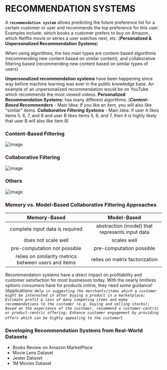 # RECOMMENDATION SYSTEMS

A **`recommendation system`** allows predicting the future preference list for a certain customer or user and recommends the top preference for this user. Examples include: which books a customer prefers to buy on Amazon, which Netflix movie or series a user watches next, etc. (**Personalized & Unpersonalized Recommendation Systems**)

When using algorithms, the two main types are content-based algorithms (recommending new content based on similar content), and collaborative filtering based (recommending new content based on similar types of users)

**Unpersonalized recommendation systems** have been happening since way before machine learning was ever in the public knowledge base. An example of an unpersonalized recommendation would be on YouTube which recommends the most viewed videos.
**Personalized Recommendation Systems:** has many different algorithms: (***Content-Based Recommenders*** - Main Idea: If you like an item, you will also like "similar" items. ***Collaborative Filtering Systems*** - Main Idea: If user A likes items 5, 6, 7, and 8 and user B likes items 5, 6, and 7, then it is highly likely that user B will also like item 8)

### Content-Based Filtering
![image](https://github.com/MarvinAgumba/RECOMMENDATION-SYSTEMS-WALKTHROUGH/assets/122484885/7ec2ab65-f562-4c27-9700-3844a45c754c)

### Collaborative Filtering
![image](https://github.com/MarvinAgumba/RECOMMENDATION-SYSTEMS-WALKTHROUGH/assets/122484885/3b77d2a8-01e1-4a82-8fe1-5bb254c720c6)

### Others
![image](https://github.com/MarvinAgumba/RECOMMENDATION-SYSTEMS-WALKTHROUGH/assets/122484885/ef7b4648-b5d8-417c-a7fa-c008af887274)

### Memory vs. Model-Based Collaborative Filtering Approaches
|                     Memory-Based                     |                   Model-Based                  |
|:----------------------------------------------------:|:----------------------------------------------:|
| complete input data is required                      | abstraction (model) that represents input data |
| does not scale well                                  | scales well                                    |
| pre-computation not possible                         | pre-computation possible                       |
| relies on similarity metrics between users and items | relies on matrix factorization                 |

Recommendation systems have a direct impact on profitability and customer satisfaction for most businesses today. With the nearly limitless options consumers have for products online, they need some guidance! (Applications: *`Help in suggesting the merchants/items which a customer might be interested in after buying a product in a marketplace; Estimate profit & loss of many competing items and make recommendations to the customer (e.g. buying and selling stocks); Based on the experience of the customer, recommend a customer-centric or product-centric offering; Enhance customer engagement by providing offers which can be highly appealing to the customer`*)

### Developing Recommendation Systems from Real-World Datasets
 - Books Review on Amazon MarketPlace
 - Movie Lens Dataset
 - Jester Dataset
 - 1M Movies Dataset
